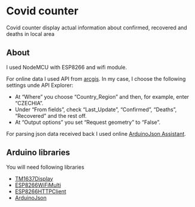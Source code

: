 # Covid counter
Covid counter display actual information about confirmed, recovered and deaths in local area

## About
I used NodeMCU with ESP8266 and wifi module.

For online data I used API from [arcgis](https://coronavirus-disasterresponse.hub.arcgis.com/datasets/bbb2e4f589ba40d692fab712ae37b9ac_1). In my case, I choose the following settings unde API Explorer:

- At “Where” you choose “Country_Region” and then, for example, enter “CZECHIA”.
- Under “From fields”, check “Last_Update”, “Confirmed”, “Deaths”, “Recovered” and the rest off.
- At “Output options” you set “Request geometry” to “False”.

For parsing json data received back I used online [ArduinoJson Assistant](https://arduinojson.org/v6/assistant/).

## Arduino libraries
You will need following libraries
- [TM1637Display](https://github.com/avishorp/TM1637)
- [ESP8266WiFiMulti](https://github.com/esp8266/Arduino)
- [ESP8266HTTPClient](https://github.com/esp8266/Arduino)
- [ArduinoJson](https://arduinojson.org)
